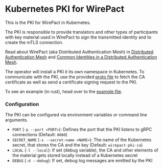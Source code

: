 # Kubernetes PKI for WirePact

This is the PKI for WirePact in Kubernetes.

The PKI is responsible to provide translators and other types of
participants with key material used in WirePact to sign
the transmitted identity and to create the mTLS connection.

Read about WirePact (aka Distributed Authentication Mesh) in
[Distributed Authentication Mesh](https://buehler.github.io/mse-project-thesis-1/report.pdf)
and [Common Identities in a Distributed Authentication Mesh](https://buehler.github.io/mse-project-thesis-2/report.pdf).

The operator will install a PKI it its own namespace in Kubernetes.
To communicate with the PKI, use the provided
[proto file](./proto/pki.proto)
to fetch the CA certificate as well as send a certificate signing
request to the PKI.

To see an example (in rust), head over to the
[example file](./examples/send_csr.rs).

### Configuration

The PKI can be configured via environment variables or command line
arguments.

- `PORT` (`-p --port <PORT>`): Defines the port that the PKI listens
  to gRPC connections (Default: `8080`)
- `SECRET_NAME` (`-s --secret-name <NAME>`): The name of the Kubernetes
  secret, that stores the CA and the key (Default: `wirepact-pki-ca`)
- `LOCAL` (`-l --local`): If set (debug variable), the CA and
  other elements of the material gets
  stored locally instead of a Kubernetes secret
- `DEBUG` (`-d --debug`): If set, debug log messages are emitted
  by the PKI

